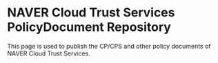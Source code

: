 # NAVER Cloud Trust Services PolicyDocument Repository
This page is used to publish the CP/CPS and other policy documents of NAVER Cloud Trust Services.
